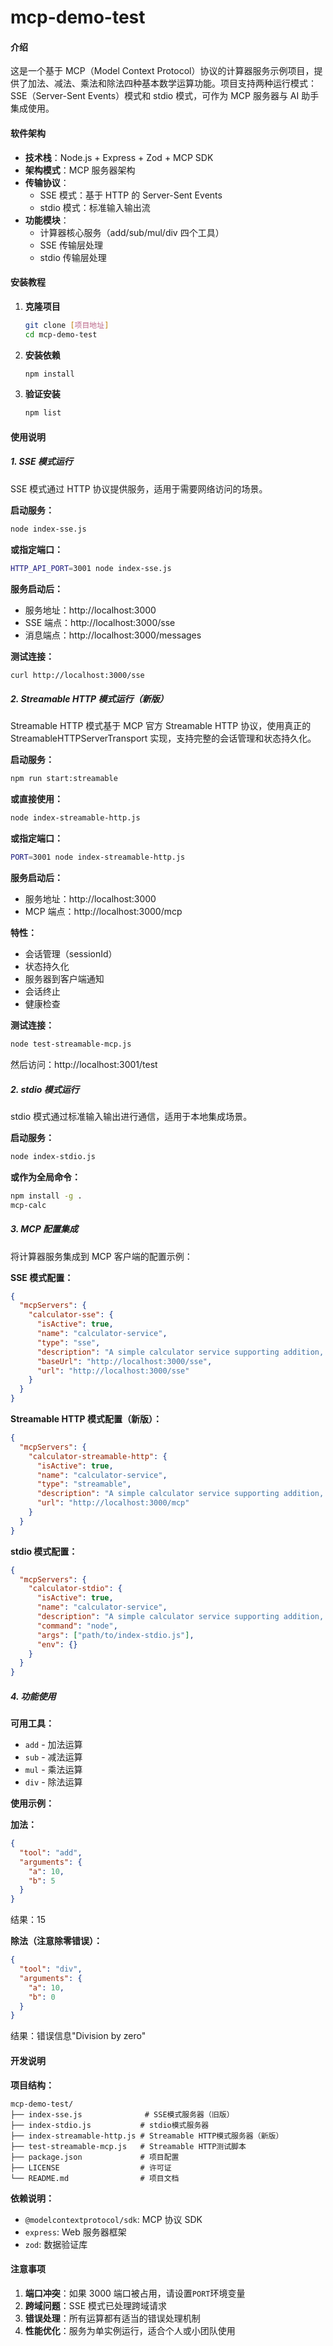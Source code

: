 # mcp-demo-test

#### 介绍

这是一个基于 MCP（Model Context
Protocol）协议的计算器服务示例项目，提供了加法、减法、乘法和除法四种基本数学运算功能。项目支持两种运行模式：SSE（Server-Sent
Events）模式和 stdio 模式，可作为 MCP 服务器与 AI 助手集成使用。

#### 软件架构

- **技术栈**：Node.js + Express + Zod + MCP SDK
- **架构模式**：MCP 服务器架构
- **传输协议**：
  - SSE 模式：基于 HTTP 的 Server-Sent Events
  - stdio 模式：标准输入输出流
- **功能模块**：
  - 计算器核心服务（add/sub/mul/div 四个工具）
  - SSE 传输层处理
  - stdio 传输层处理

#### 安装教程

1. **克隆项目**

   ```bash
   git clone [项目地址]
   cd mcp-demo-test
   ```

2. **安装依赖**

   ```bash
   npm install
   ```

3. **验证安装**
   ```bash
   npm list
   ```

#### 使用说明

##### 1. SSE 模式运行

SSE 模式通过 HTTP 协议提供服务，适用于需要网络访问的场景。

**启动服务：**

```bash
node index-sse.js
```

**或指定端口：**

```bash
HTTP_API_PORT=3001 node index-sse.js
```

**服务启动后：**

- 服务地址：http://localhost:3000
- SSE 端点：http://localhost:3000/sse
- 消息端点：http://localhost:3000/messages

**测试连接：**

```bash
curl http://localhost:3000/sse
```

##### 2. Streamable HTTP 模式运行（新版）

Streamable HTTP 模式基于 MCP 官方 Streamable HTTP 协议，使用真正的
StreamableHTTPServerTransport 实现，支持完整的会话管理和状态持久化。

**启动服务：**

```bash
npm run start:streamable
```

**或直接使用：**

```bash
node index-streamable-http.js
```

**或指定端口：**

```bash
PORT=3001 node index-streamable-http.js
```

**服务启动后：**

- 服务地址：http://localhost:3000
- MCP 端点：http://localhost:3000/mcp

**特性：**

- 会话管理（sessionId）
- 状态持久化
- 服务器到客户端通知
- 会话终止
- 健康检查

**测试连接：**

```bash
node test-streamable-mcp.js
```

然后访问：http://localhost:3001/test

##### 2. stdio 模式运行

stdio 模式通过标准输入输出进行通信，适用于本地集成场景。

**启动服务：**

```bash
node index-stdio.js
```

**或作为全局命令：**

```bash
npm install -g .
mcp-calc
```

##### 3. MCP 配置集成

将计算器服务集成到 MCP 客户端的配置示例：

**SSE 模式配置：**

```json
{
  "mcpServers": {
    "calculator-sse": {
      "isActive": true,
      "name": "calculator-service",
      "type": "sse",
      "description": "A simple calculator service supporting addition, subtraction, multiplication and division",
      "baseUrl": "http://localhost:3000/sse",
      "url": "http://localhost:3000/sse"
    }
  }
}
```

**Streamable HTTP 模式配置（新版）：**

```json
{
  "mcpServers": {
    "calculator-streamable-http": {
      "isActive": true,
      "name": "calculator-service",
      "type": "streamable",
      "description": "A simple calculator service supporting addition, subtraction, multiplication and division",
      "url": "http://localhost:3000/mcp"
    }
  }
}
```

**stdio 模式配置：**

```json
{
  "mcpServers": {
    "calculator-stdio": {
      "isActive": true,
      "name": "calculator-service",
      "description": "A simple calculator service supporting addition, subtraction, multiplication and division",
      "command": "node",
      "args": ["path/to/index-stdio.js"],
      "env": {}
    }
  }
}
```

##### 4. 功能使用

**可用工具：**

- `add` - 加法运算
- `sub` - 减法运算
- `mul` - 乘法运算
- `div` - 除法运算

**使用示例：**

**加法：**

```json
{
  "tool": "add",
  "arguments": {
    "a": 10,
    "b": 5
  }
}
```

结果：15

**除法（注意除零错误）：**

```json
{
  "tool": "div",
  "arguments": {
    "a": 10,
    "b": 0
  }
}
```

结果：错误信息"Division by zero"

#### 开发说明

**项目结构：**

```
mcp-demo-test/
├── index-sse.js              # SSE模式服务器（旧版）
├── index-stdio.js           # stdio模式服务器
├── index-streamable-http.js # Streamable HTTP模式服务器（新版）
├── test-streamable-mcp.js   # Streamable HTTP测试脚本
├── package.json             # 项目配置
├── LICENSE                  # 许可证
└── README.md                # 项目文档
```

**依赖说明：**

- `@modelcontextprotocol/sdk`: MCP 协议 SDK
- `express`: Web 服务器框架
- `zod`: 数据验证库

#### 注意事项

1. **端口冲突**：如果 3000 端口被占用，请设置`PORT`环境变量
2. **跨域问题**：SSE 模式已处理跨域请求
3. **错误处理**：所有运算都有适当的错误处理机制
4. **性能优化**：服务为单实例运行，适合个人或小团队使用
